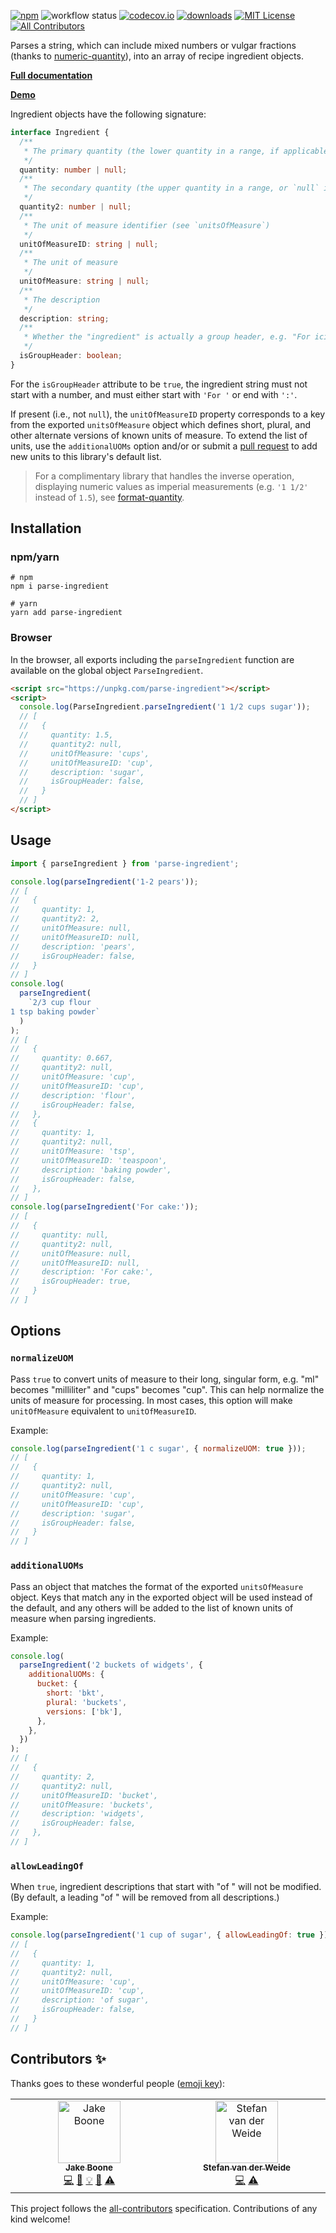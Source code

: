 [![npm][badge-npm]](https://www.npmjs.com/package/parse-ingredient)
![workflow status](https://github.com/jakeboone02/parse-ingredient/actions/workflows/main.yml/badge.svg)
[![codecov.io](https://codecov.io/github/jakeboone02/parse-ingredient/coverage.svg?branch=main)](https://codecov.io/github/jakeboone02/parse-ingredient?branch=main)
[![downloads](https://img.shields.io/npm/dm/parse-ingredient.svg)](http://npm-stat.com/charts.html?package=parse-ingredient&from=2015-08-01)
[![MIT License](https://img.shields.io/npm/l/parse-ingredient.svg)](http://opensource.org/licenses/MIT)
[![All Contributors][badge-all-contributors]](#contributors-)

Parses a string, which can include mixed numbers or vulgar fractions (thanks to [numeric-quantity](https://www.npmjs.com/package/numeric-quantity)), into an array of recipe ingredient objects.

**[Full documentation](https://jakeboone02.github.io/parse-ingredient/)**

**[Demo](https://jakeboone02.github.io/parse-ingredient-demo/)**

Ingredient objects have the following signature:

```ts
interface Ingredient {
  /**
   * The primary quantity (the lower quantity in a range, if applicable)
   */
  quantity: number | null;
  /**
   * The secondary quantity (the upper quantity in a range, or `null` if not applicable)
   */
  quantity2: number | null;
  /**
   * The unit of measure identifier (see `unitsOfMeasure`)
   */
  unitOfMeasureID: string | null;
  /**
   * The unit of measure
   */
  unitOfMeasure: string | null;
  /**
   * The description
   */
  description: string;
  /**
   * Whether the "ingredient" is actually a group header, e.g. "For icing:"
   */
  isGroupHeader: boolean;
}
```

For the `isGroupHeader` attribute to be `true`, the ingredient string must not start with a number, and must either start with `'For '` or end with `':'`.

If present (i.e., not `null`), the `unitOfMeasureID` property corresponds to a key from the exported `unitsOfMeasure` object which defines short, plural, and other alternate versions of known units of measure. To extend the list of units, use the `additionalUOMs` option and/or or submit a [pull request](https://github.com/jakeboone02/parse-ingredient/pulls) to add new units to this library's default list.

> For a complimentary library that handles the inverse operation, displaying numeric values as imperial measurements (e.g. `'1 1/2'` instead of `1.5`), see [format-quantity](https://www.npmjs.com/package/format-quantity).

## Installation

### npm/yarn

```shell
# npm
npm i parse-ingredient

# yarn
yarn add parse-ingredient
```

### Browser

In the browser, all exports including the `parseIngredient` function are available on the global object `ParseIngredient`.

```html
<script src="https://unpkg.com/parse-ingredient"></script>
<script>
  console.log(ParseIngredient.parseIngredient('1 1/2 cups sugar'));
  // [
  //   {
  //     quantity: 1.5,
  //     quantity2: null,
  //     unitOfMeasure: 'cups',
  //     unitOfMeasureID: 'cup',
  //     description: 'sugar',
  //     isGroupHeader: false,
  //   }
  // ]
</script>
```

## Usage

```js
import { parseIngredient } from 'parse-ingredient';

console.log(parseIngredient('1-2 pears'));
// [
//   {
//     quantity: 1,
//     quantity2: 2,
//     unitOfMeasure: null,
//     unitOfMeasureID: null,
//     description: 'pears',
//     isGroupHeader: false,
//   }
// ]
console.log(
  parseIngredient(
    `2/3 cup flour
1 tsp baking powder`
  )
);
// [
//   {
//     quantity: 0.667,
//     quantity2: null,
//     unitOfMeasure: 'cup',
//     unitOfMeasureID: 'cup',
//     description: 'flour',
//     isGroupHeader: false,
//   },
//   {
//     quantity: 1,
//     quantity2: null,
//     unitOfMeasure: 'tsp',
//     unitOfMeasureID: 'teaspoon',
//     description: 'baking powder',
//     isGroupHeader: false,
//   },
// ]
console.log(parseIngredient('For cake:'));
// [
//   {
//     quantity: null,
//     quantity2: null,
//     unitOfMeasure: null,
//     unitOfMeasureID: null,
//     description: 'For cake:',
//     isGroupHeader: true,
//   }
// ]
```

## Options

### `normalizeUOM`

Pass `true` to convert units of measure to their long, singular form, e.g. "ml" becomes "milliliter" and "cups" becomes "cup". This can help normalize the units of measure for processing. In most cases, this option will make `unitOfMeasure` equivalent to `unitOfMeasureID`.

Example:

```js
console.log(parseIngredient('1 c sugar', { normalizeUOM: true }));
// [
//   {
//     quantity: 1,
//     quantity2: null,
//     unitOfMeasure: 'cup',
//     unitOfMeasureID: 'cup',
//     description: 'sugar',
//     isGroupHeader: false,
//   }
// ]
```

### `additionalUOMs`

Pass an object that matches the format of the exported `unitsOfMeasure` object. Keys that match any in the exported object will be used instead of the default, and any others will be added to the list of known units of measure when parsing ingredients.

Example:

```js
console.log(
  parseIngredient('2 buckets of widgets', {
    additionalUOMs: {
      bucket: {
        short: 'bkt',
        plural: 'buckets',
        versions: ['bk'],
      },
    },
  })
);
// [
//   {
//     quantity: 2,
//     quantity2: null,
//     unitOfMeasureID: 'bucket',
//     unitOfMeasure: 'buckets',
//     description: 'widgets',
//     isGroupHeader: false,
//   },
// ]
```

### `allowLeadingOf`

When `true`, ingredient descriptions that start with "of " will not be modified. (By default, a leading "of " will be removed from all descriptions.)

Example:

```js
console.log(parseIngredient('1 cup of sugar', { allowLeadingOf: true }));
// [
//   {
//     quantity: 1,
//     quantity2: null,
//     unitOfMeasure: 'cup',
//     unitOfMeasureID: 'cup',
//     description: 'of sugar',
//     isGroupHeader: false,
//   }
// ]
```

## Contributors ✨

Thanks goes to these wonderful people ([emoji key](https://allcontributors.org/docs/en/emoji-key)):

<!-- ALL-CONTRIBUTORS-LIST:START - Do not remove or modify this section -->
<!-- prettier-ignore-start -->
<!-- markdownlint-disable -->
<table>
  <tbody>
    <tr>
      <td align="center" valign="top" width="14.28%"><a href="https://github.com/jakeboone02"><img src="https://avatars.githubusercontent.com/u/366438?v=4?s=100" width="100px;" alt="Jake Boone"/><br /><sub><b>Jake Boone</b></sub></a><br /><a href="https://github.com/jakeboone02/parse-ingredient/commits?author=jakeboone02" title="Code">💻</a> <a href="https://github.com/jakeboone02/parse-ingredient/commits?author=jakeboone02" title="Documentation">📖</a> <a href="#example-jakeboone02" title="Examples">💡</a> <a href="#maintenance-jakeboone02" title="Maintenance">🚧</a> <a href="https://github.com/jakeboone02/parse-ingredient/commits?author=jakeboone02" title="Tests">⚠️</a></td>
      <td align="center" valign="top" width="14.28%"><a href="https://studioterabyte.nl/"><img src="https://avatars.githubusercontent.com/u/25407622?v=4?s=100" width="100px;" alt="Stefan van der Weide"/><br /><sub><b>Stefan van der Weide</b></sub></a><br /><a href="https://github.com/jakeboone02/parse-ingredient/commits?author=StefanVDWeide" title="Code">💻</a> <a href="https://github.com/jakeboone02/parse-ingredient/commits?author=StefanVDWeide" title="Tests">⚠️</a></td>
    </tr>
  </tbody>
</table>

<!-- markdownlint-restore -->
<!-- prettier-ignore-end -->

<!-- ALL-CONTRIBUTORS-LIST:END -->

This project follows the [all-contributors](https://github.com/all-contributors/all-contributors) specification. Contributions of any kind welcome!

<!-- prettier-ignore-start -->
<!-- ALL-CONTRIBUTORS-BADGE:START - Do not remove or modify this section -->
[badge-all-contributors]: https://img.shields.io/badge/all_contributors-2-orange.svg
<!-- ALL-CONTRIBUTORS-BADGE:END -->
<!-- prettier-ignore-end -->

[badge-npm]: https://img.shields.io/npm/v/parse-ingredient.svg?cacheSeconds=3600&logo=npm

